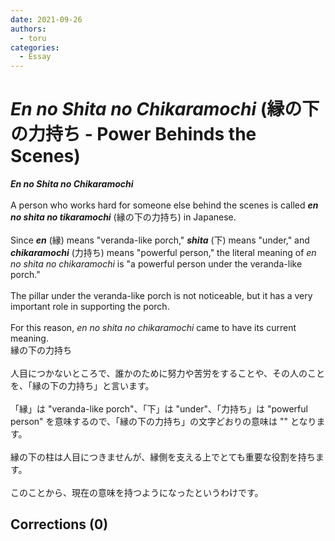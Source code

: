 ```yaml
---
date: 2021-09-26
authors:
  - toru
categories:
  - Essay
---
```


<h1 id="subject_show"><strong><em>En no Shita no Chikaramochi</strong></em> (縁の下の力持ち - Power Behinds the Scenes)</h1>
<div class="date" hidden>Sep 26, 2021 10:24</div>
<div id="post"><div id="body_show_ori">
<strong><em>En no Shita no Chikaramochi</strong></em><br/><br/>A person who works hard for someone else behind the scenes is called <strong><em>en no shita no tikaramochi</em></strong> (縁の下の力持ち) in Japanese.<br/><br/>Since <strong><em>en</em></strong> (縁) means "veranda-like porch," <strong><em>shita</em></strong> (下) means "under," and <strong><em>chikaramochi</em></strong> (力持ち) means "powerful person," the literal meaning of <em>en no shita no chikaramochi</em> is "a powerful person under the veranda-like porch."<br/><br/>The pillar under the veranda-like porch is not noticeable, but it has a very important role in supporting the porch.<br/><br/>For this reason, <em>en no shita no chikaramochi</em> came to have its current meaning.
</div></div>

<!-- more -->

<div id="post_ja"><div id="body_show_mo">
縁の下の力持ち<br/><br/>人目につかないところで、誰かのために努力や苦労をすることや、その人のことを、「縁の下の力持ち」と言います。<br/><br/>「縁」は "veranda-like porch"、「下」は "under"、「力持ち」は "powerful person" を意味するので、「縁の下の力持ち」の文字どおりの意味は "" となります。<br/><br/>縁の下の柱は人目につきませんが、縁側を支える上でとても重要な役割を持ちます。<br/><br/>このことから、現在の意味を持つようになったというわけです。
</div></div>

## Corrections (0)
